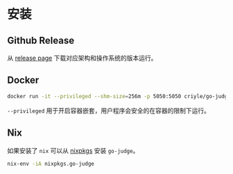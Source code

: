 # 安装

## Github Release

从 [release page](https://github.com/criyle/go-judge/releases) 下载对应架构和操作系统的版本运行。

## Docker

```sh
docker run -it --privileged --shm-size=256m -p 5050:5050 criyle/go-judge
```

`--privileged` 用于开启容器嵌套，用户程序会安全的在容器的限制下运行。

## Nix

如果安装了 `nix` 可以从 [nixpkgs](https://search.nixos.org/packages?channel=unstable&from=0&size=50&sort=relevance&type=packages&query=go-judge) 安装  `go-judge`。

```sh
nix-env -iA nixpkgs.go-judge
```

